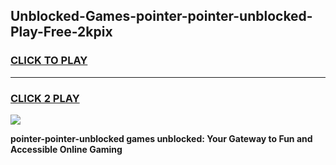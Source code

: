 
## Unblocked-Games-pointer-pointer-unblocked-Play-Free-2kpix
<h3>
<a href="https://premium76.site?title=pointer-pointer-unblocked&ref=21A">CLICK TO PLAY</a></h3>
<hr>

<h3>
<a href="https://premium76.site?title=pointer-pointer-unblocked&ref=21A">CLICK 2 PLAY</a>
  
</h3>

<a href="https://premium76.site?title=pointer-pointer-unblocked&ref=21A"><img src="https://clearcache.store/games.png"></a>


**pointer-pointer-unblocked games unblocked: Your Gateway to Fun and Accessible Online Gaming**

